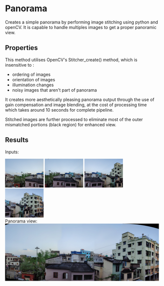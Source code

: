 # Panorama

Creates a simple panorama by performing image stitching using python and openCV. It is capable to handle multiples images to get a proper panoramic view. 


## Properties

This method utilises OpenCV's Stitcher_create() method, which is insensitive to :
- ordering of images
- orientation of images
- illumination changes
- noisy images that aren't part of panorama

It creates more aesthetically pleasing panorama output through the use of gain compensation and image blending, at the cost of processing time which takes around 10 seconds for complete pipeline.

Stitched images are further processed to eliminate most of the outer mismatched portions (black region) for enhanced view.


## Results

Inputs:
<div style="float:left">
<div style="float:left"><img width="25%" src="https://github.com/Sudarshana2000/Panorama/blob/master/input/IMG_1.jpg" />
<img width="25%" src="https://github.com/Sudarshana2000/Panorama/blob/master/input/IMG_2.jpg" />
<img width="25%" src="https://github.com/Sudarshana2000/Panorama/blob/master/input/IMG_3.jpg" />
<img width="25%" src="https://github.com/Sudarshana2000/Panorama/blob/master/input/IMG_4.jpg" />
</div>
<br /><br />

Panorama view:
<img src="https://github.com/Sudarshana2000/Panorama/blob/master/output/cropped1.jpg" />
<br />